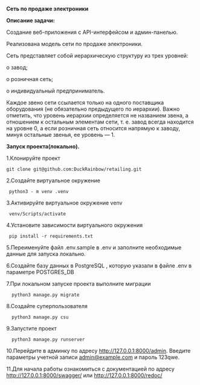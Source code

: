 
**Сеть по продаже электроники**

**Описание задачи:**

Создание веб-приложения с API-интерфейсом и админ-панелью.

Реализована модель сети по продаже электроники.

Сеть представляет собой иерархическую структуру из трех уровней:

o	завод;

o	розничная сеть;

o	индивидуальный предприниматель.

Каждое звено сети ссылается только на одного поставщика оборудования (не обязательно предыдущего по иерархии). Важно отметить, что уровень иерархии определяется не названием звена, а отношением к остальным элементам сети, т. е. завод всегда находится на уровне 0, а если розничная сеть относится напрямую к заводу, минуя остальные звенья, ее уровень — 1.


**Запуск проекта(локально).**

1.Клонируйте проект

    git clone git@github.com:DuckRainbow/retailing.git
    
2.Создайте виртуальное окружение

     python3 - m venv .venv
     
3.Активируйте виртуальное окружение venv

     venv/Scripts/activate
     
4.Установите зависимости виртуального окружения

     pip install -r requirements.txt
     
5.Переименуйте файл .env.sample в .env и заполните необходимые данные для запуска локально.

6.Создайте базу данных в PostgreSQL , которую указали в файле .env в параметре POSTGRES_DB

7.При локальном запуске проекта выполните миграции

      python3 manage.py migrate
      
8.Создайте суперпользователя

      python3 manage.py csu
      
9.Запустите проект

      python3 manage.py runserver
      
10.Перейдите в админку по адресу http://127.0.0.1:8000/admin. Введите параметры учетной записи admin@example.com и пароль 123qwe.

11.Для начала работы ознакомиться с документацией по адресу http://127.0.0.1:8000/swagger/ или http://127.0.0.1:8000/redoc/

